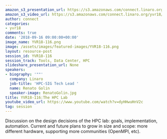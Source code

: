 ```yaml
---
amazon_s3_presentation_url: https://s3.amazonaws.com/connect.linaro.org/yvr18/presentations/yvr18-116.pdf
amazon_s3_video_url: https://s3.amazonaws.com/connect.linaro.org/yvr18/videos/yvr18-116.mp4
author: connect
categories:
- yvr18
comments: true
date: '2018-09-16 09:00:00+00:00'
image_name: YVR18-116.png
image: /assets/images/featured-images/YVR18-116.png
layout: resource-post
session_id: YVR18-116
session_track: Tools, Data Center, HPC
slideshare_presentation_url: None
speakers:
- biography: '""'
  company: Linaro
  job-title: 'HPC-SIG Tech Lead '
  name: Renato Golin
  speaker-image: RenatoGolin.jpg
title: YVR18-116:The HPC Lab
youtube_video_url: https://www.youtube.com/watch?v=dyHHwuHnV2c
tag: session
---
```


Discussion on the design decisions of the HPC lab: goals, implementation, automation.
Current and future plans to grow in size and scope: more different hardware, supporting more communities (OpenMPI, etc).
